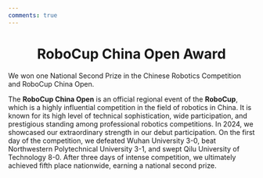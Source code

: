 ```yaml
---
comments: true
---
```


# <center>RoboCup China Open Award</center>  

We won one National Second Prize in the Chinese Robotics Competition and RoboCup China Open.

The **RoboCup China Open** is an official regional event of the **RoboCup**, which is a highly influential competition in the field of robotics in China. It is known for its high level of technical sophistication, wide participation, and prestigious standing among professional robotics competitions. In 2024, we showcased our extraordinary strength in our debut participation. On the first day of the competition, we defeated Wuhan University 3-0, beat Northwestern Polytechnical University 3-1, and swept Qilu University of Technology 8-0. After three days of intense competition, we ultimately achieved fifth place nationwide, earning a national second prize.

